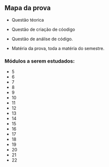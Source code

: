 ## Mapa da prova

- Questão téorica
- Questão de criação de cóodigo
- Questão  de análise de código.

- Matéria da prova, toda a matéria do semestre.

### Módulos a serem estudados:


- 5
- 6
- 7
- 8
- 9
- 10
- 11
- 12
- 13
- 14
- 15
- 16
- 17
- 18
- 19
- 20
- 21
- 22
